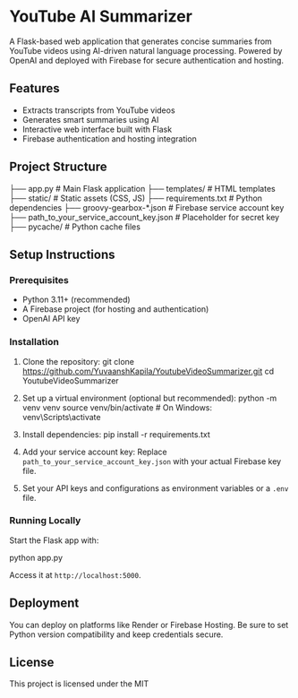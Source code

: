 # YouTube AI Summarizer

A Flask-based web application that generates concise summaries from YouTube videos using AI-driven natural language processing. Powered by OpenAI and deployed with Firebase for secure authentication and hosting.

## Features

- Extracts transcripts from YouTube videos
- Generates smart summaries using AI
- Interactive web interface built with Flask
- Firebase authentication and hosting integration

## Project Structure

├── app.py # Main Flask application ├── templates/ # HTML templates ├── static/ # Static assets (CSS, JS) ├── requirements.txt # Python dependencies ├── groovy-gearbox-*.json # Firebase service account key ├── path_to_your_service_account_key.json # Placeholder for secret key ├── pycache/ # Python cache files


## Setup Instructions

### Prerequisites

- Python 3.11+ (recommended)
- A Firebase project (for hosting and authentication)
- OpenAI API key

### Installation

1. Clone the repository:
git clone https://github.com/YuvaanshKapila/YoutubeVideoSummarizer.git cd YoutubeVideoSummarizer


2. Set up a virtual environment (optional but recommended):
python -m venv venv source venv/bin/activate # On Windows: venv\Scripts\activate


3. Install dependencies:
pip install -r requirements.txt


4. Add your service account key:
Replace `path_to_your_service_account_key.json` with your actual Firebase key file.

5. Set your API keys and configurations as environment variables or a `.env` file.

### Running Locally

Start the Flask app with:

python app.py


Access it at `http://localhost:5000`.

## Deployment

You can deploy on platforms like Render or Firebase Hosting. Be sure to set Python version compatibility and keep credentials secure.

## License

This project is licensed under the MIT
